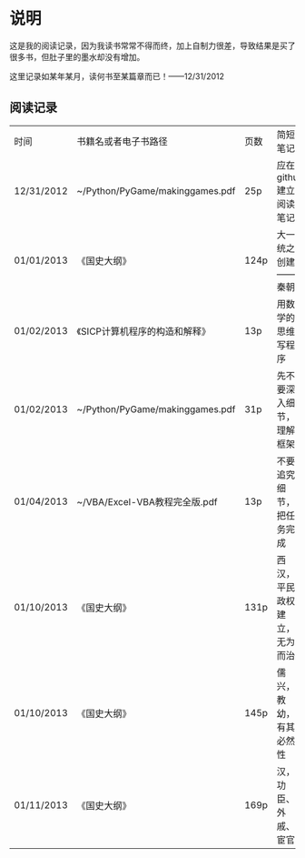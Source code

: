 说明
=======

这是我的阅读记录，因为我读书常常不得而终，加上自制力很差，导致结果是买了很多书，但肚子里的墨水却没有增加。

这里记录如某年某月，读何书至某篇章而已！——12/31/2012

## 阅读记录

<table class="table table-bordered table-striped table-condensed">
<tr>
<td>时间</td>
<td>书籍名或者电子书路径</td>
<td>页数</td>
<td>简短笔记</td>
</tr>

<tr>
<td>12/31/2012</td>
<td>~/Python/PyGame/makinggames.pdf</td>
<td>25p</td>
<td>应在github建立阅读笔记</td>
</tr>

<tr>
<td>01/01/2013</td>
<td>《国史大纲》</td>
<td>124p</td>
<td>大一统之创建——秦朝</td>
</tr>

<tr>
<td>01/02/2013</td>
<td>《SICP计算机程序的构造和解释》</td>
<td>13p</td>
<td>用数学的思维写程序</td>
</tr>

<tr>
<td>01/02/2013</td>
<td>~/Python/PyGame/makinggames.pdf</td>
<td>31p</td>
<td>先不要深入细节，理解框架</td>
</tr>

<tr>
<td>01/04/2013</td>
<td>~/VBA/Excel-VBA教程完全版.pdf</td>
<td>13p</td>
<td>不要追究细节，把任务完成</td>
</tr>

<tr>
<td>01/10/2013</td>
<td>《国史大纲》</td>
<td>131p</td>
<td>西汉，平民政权建立，无为而治</td>
</tr>

<tr>
<td>01/10/2013</td>
<td>《国史大纲》</td>
<td>145p</td>
<td>儒兴，教幼，有其必然性</td>
</tr>

<tr>
<td>01/11/2013</td>
<td>《国史大纲》</td>
<td>169p</td>
<td>汉，功臣、外戚、宦官</td>
</tr>

</table>		                                                     
